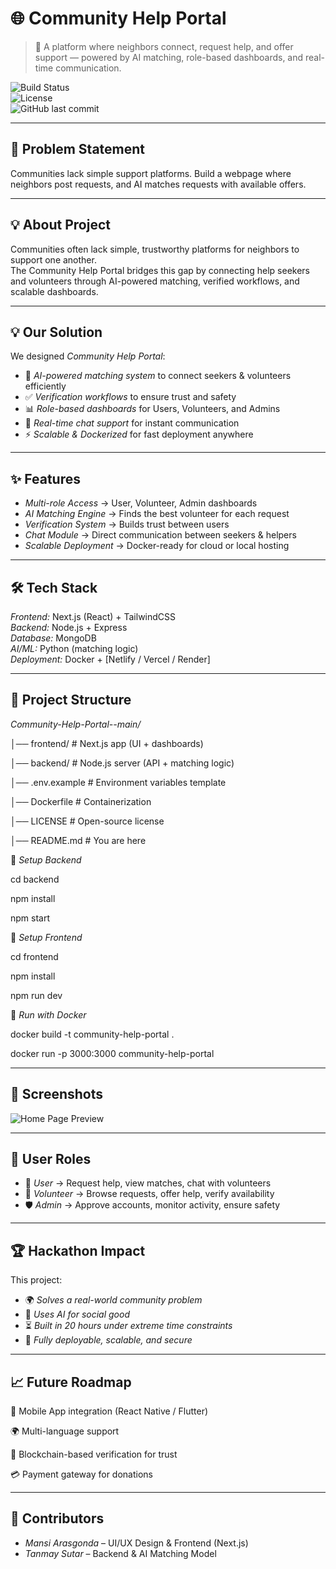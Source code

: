 # 🌐 Community Help Portal  

> 🤝 A platform where neighbors connect, request help, and offer support — powered by AI matching, role-based dashboards, and real-time communication.  

![Build Status](https://img.shields.io/badge/build-passing-brightgreen)  
![License](https://img.shields.io/badge/license-MIT-blue)  
![GitHub last commit](https://img.shields.io/github/last-commit/username/community-help-portal)  

---

## 📌 Problem Statement
Communities lack simple support platforms. Build a webpage where neighbors post 
requests, and AI matches requests with available offers. 

---
## 💡 About Project

Communities often lack simple, trustworthy platforms for neighbors to support one another.  
The Community Help Portal bridges this gap by connecting help seekers and volunteers through AI-powered matching, verified workflows, and scalable dashboards.  

---

## 💡 Our Solution
We designed *Community Help Portal*:  
- 🔎 *AI-powered matching system* to connect seekers & volunteers efficiently  
- ✅ *Verification workflows* to ensure trust and safety  
- 📊 *Role-based dashboards* for Users, Volunteers, and Admins 
- 💬 *Real-time chat support* for instant communication  
- ⚡ *Scalable & Dockerized* for fast deployment anywhere  

---

## ✨ Features
- *Multi-role Access* → User, Volunteer, Admin dashboards  
- *AI Matching Engine* → Finds the best volunteer for each request  
- *Verification System* → Builds trust between users  
- *Chat Module* → Direct communication between seekers & helpers  
- *Scalable Deployment* → Docker-ready for cloud or local hosting  

---

## 🛠 Tech Stack
*Frontend:* Next.js (React) + TailwindCSS  
*Backend:* Node.js + Express  
*Database:* MongoDB  
*AI/ML:* Python (matching logic)  
*Deployment:* Docker + [Netlify / Vercel / Render] 

---

## 📂 Project Structure  
*Community-Help-Portal--main/*

│── frontend/ # Next.js app (UI + dashboards)

│── backend/ # Node.js server (API + matching logic)

│── .env.example # Environment variables template

│── Dockerfile # Containerization

│── LICENSE # Open-source license

│── README.md # You are here

🔹 *Setup Backend*

cd backend

npm install

npm start

🔹 *Setup Frontend*

cd frontend

npm install

npm run dev

🔹 *Run with Docker*

docker build -t community-help-portal .

docker run -p 3000:3000 community-help-portal

---
## 📸 Screenshots
![Home Page Preview](<img width="655" height="644" alt="Screenshot 2025-09-07 131641" src="https://github.com/user-attachments/assets/07f4b68c-9f5a-496b-850e-c68c4b5f0b61" />)


---
## 📍 User Roles

- 👤 *User* → Request help, view matches, chat with volunteers  
- 🤝 *Volunteer* → Browse requests, offer help, verify availability  
- 🛡 *Admin* → Approve accounts, monitor activity, ensure safety  

---

## 🏆 Hackathon Impact

This project:  

- 🌍 *Solves a real-world community problem*  
- 🤖 *Uses AI for social good*  
- ⏳ *Built in 20 hours under extreme time constraints*  
- 🚀 *Fully deployable, scalable, and secure*  

---

## 📈 Future Roadmap

 📱 Mobile App integration (React Native / Flutter)

 🌍 Multi-language support

 🔗 Blockchain-based verification for trust

 💳 Payment gateway for donations

---

## 👥 Contributors

- *Mansi Arasgonda* – UI/UX Design & Frontend (Next.js)
- *Tanmay Sutar* – Backend & AI Matching Model

